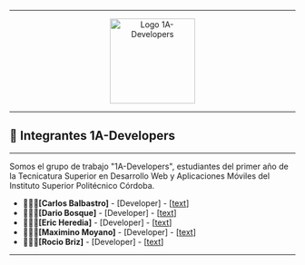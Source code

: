 














































---

<p align="center">
  <img src="./img/logo-1A-Dev/" alt="Logo 1A-Developers" width="150"/>
</p>

---

## 👥 Integrantes 1A-Developers

---

Somos el grupo de trabajo "1A-Developers", estudiantes del primer año de la Tecnicatura Superior en Desarrollo Web y Aplicaciones Móviles del Instituto Superior Politécnico Córdoba.

* 👨🏽‍💻**[Carlos Balbastro]** - [Developer] - [[text](https://github.com/CarlosEduardoBalbastro)]
* 👨🏽‍💻**[Dario Bosque]** - [Developer] - [[text](https://github.com/dariodev18)]
* 👨🏽‍💻**[Eric Heredia]** - [Developer] - [[text](https://github.com/Heredia-Eric)]
* 👨🏽‍💻**[Maximino Moyano]** - [Developer] - [[text](https://github.com/MaxgelMax)]
* 👩🏽‍💻**[Rocio Briz]** - [Developer] - [[text](https://github.com//Anabelro94)]

---

